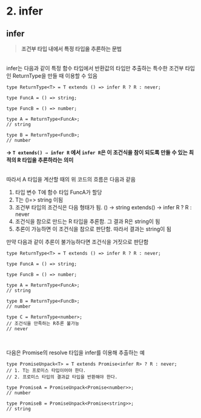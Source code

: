 # 2. infer
## infer


> **조건부 타입 내에서 특정 타입을 추론하는 문법**
>

<br>
infer는 다음과 같이 특정 함수 타입에서 반환값의 타입만 추출하는 특수한 조건부 타입인 ReturnType을 만들 때 이용할 수 있음

```tsx
type ReturnType<T> = T extends () => infer R ? R : never;

type FuncA = () => string;

type FuncB = () => number;

type A = ReturnType<FuncA>;
// string

type B = ReturnType<FuncB>;
// number
```

**→ `T extends() ⇒ infer R` 에서 `infer R`은 이 조건식을 참이 되도록 만들 수 있는 최적의 R 타입을 추론하라는 의미**

<br>
따라서 A 타입을 계산할 때의 위 코드의 흐름은 다음과 같음

1. 타입 변수 T에 함수 타입 FuncA가 할당
2. T는 ()=> string 이됨
3. 조건부 타입의 조건식은 다음 형태가 됨. () → string extends() → infer R ? R : never
4. 조건식을 참으로 만드는 R 타입을 추론함. 그 결과 R은 string이 됨
5. 추론이 가능하면 이 조건식을 참으로 판단함. 따라서 결과는 string이 됨

만약 다음과 같이 추론이 불가능하다면 조건식을 거짓으로 판단함

```tsx
type ReturnType<T> = T extends () => infer R ? R : never;

type FuncA = () => string;

type FuncB = () => number;

type A = ReturnType<FuncA>;
// string

type B = ReturnType<FuncB>;
// number

type C = ReturnType<number>;
// 조건식을 만족하는 R추론 불가능
// never
```

<br>

다음은 Promise의 resolve 타입을 infer를 이용해 추출하는 예

```tsx
type PromiseUnpack<T> = T extends Promise<infer R> ? R : never;
// 1. T는 프로미스 타입이어야 한다.
// 2. 프로미스 타입의 결과값 타입을 반환해야 한다.

type PromiseA = PromiseUnpack<Promise<number>>;
// number

type PromiseB = PromiseUnpack<Promise<string>>;
// string
```
